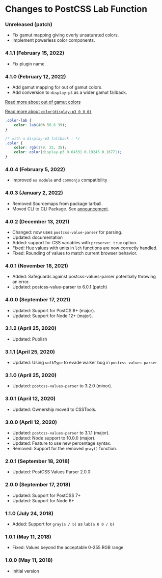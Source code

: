 # Changes to PostCSS Lab Function

### Unreleased (patch)

- Fix gamut mapping giving overly unsaturated colors.
- Implement powerless color components.

### 4.1.1 (February 15, 2022)

- Fix plugin name

### 4.1.0 (February 12, 2022)

- Add gamut mapping for out of gamut colors.
- Add conversion to `display-p3` as a wider gamut fallback.

[Read more about out of gamut colors](https://github.com/csstools/postcss-plugins/blob/main/plugins/postcss-lab-function/README.md#out-of-gamut-colors)

[Read more about `color(display-p3 0 0 0)`](https://developer.mozilla.org/en-US/docs/Web/CSS/color_value/color())

```css
.color-lab {
	color: lab(40% 56.6 39);
}

/* with a display-p3 fallback : */
.color {
	color: rgb(179, 35, 35);
	color: color(display-p3 0.64331 0.19245 0.16771);
}
```

### 4.0.4 (February 5, 2022)

- Improved `es module` and `commonjs` compatibility

### 4.0.3 (January 2, 2022)

- Removed Sourcemaps from package tarball.
- Moved CLI to CLI Package. See [announcement](https://github.com/csstools/postcss-plugins/discussions/121).

### 4.0.2 (December 13, 2021)

- Changed: now uses `postcss-value-parser` for parsing.
- Updated: documentation
- Added: support for CSS variables with `preserve: true` option.
- Fixed: Hue values with units in `lch` functions are now correctly handled.
- Fixed: Rounding of values to match current browser behavior.

### 4.0.1 (November 18, 2021)

- Added: Safeguards against postcss-values-parser potentially throwing an error.
- Updated: postcss-value-parser to 6.0.1 (patch)

### 4.0.0 (September 17, 2021)

- Updated: Support for PostCS 8+ (major).
- Updated: Support for Node 12+ (major).

### 3.1.2 (April 25, 2020)

- Updated: Publish

### 3.1.1 (April 25, 2020)

- Updated: Using `walkType` to evade walker bug in `postcss-values-parser`

### 3.1.0 (April 25, 2020)

- Updated: `postcss-values-parser` to 3.2.0 (minor).

### 3.0.1 (April 12, 2020)

- Updated: Ownership moved to CSSTools.

### 3.0.0 (April 12, 2020)

- Updated: `postcss-values-parser` to 3.1.1 (major).
- Updated: Node support to 10.0.0 (major).
- Updated: Feature to use new percentage syntax.
- Removed: Support for the removed `gray()` function.

### 2.0.1 (September 18, 2018)

- Updated: PostCSS Values Parser 2.0.0

### 2.0.0 (September 17, 2018)

- Updated: Support for PostCSS 7+
- Updated: Support for Node 6+

### 1.1.0 (July 24, 2018)

- Added: Support for `gray(a / b)` as `lab(a 0 0 / b)`

### 1.0.1 (May 11, 2018)

- Fixed: Values beyond the acceptable 0-255 RGB range

### 1.0.0 (May 11, 2018)

- Initial version

